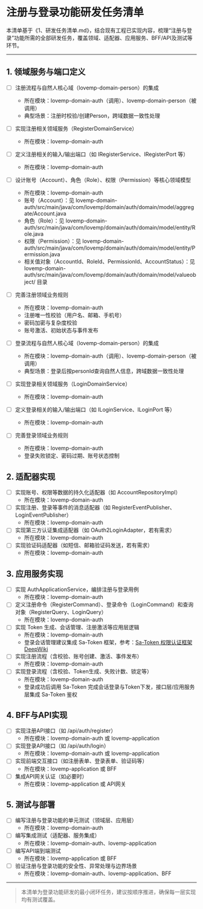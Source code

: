 # 注册与登录功能研发任务清单

本清单基于《1、研发任务清单.md》，结合现有工程已实现内容，梳理“注册与登录”功能所需的全部研发任务，覆盖领域、适配器、应用服务、BFF/API及测试等环节。

---

## 1. 领域服务与端口定义
- [ ] 注册流程与自然人核心域（lovemp-domain-person）的集成
  - 所在模块：lovemp-domain-auth（调用）、lovemp-domain-person（被调用）
  - 典型场景：注册时校验/创建Person，跨域数据一致性处理
- [ ] 实现注册相关领域服务（RegisterDomainService）
  - 所在模块：lovemp-domain-auth
- [ ] 定义注册相关的输入/输出端口（如 IRegisterService、IRegisterPort 等）
  - 所在模块：lovemp-domain-auth
- [ ] 设计账号（Account）、角色（Role）、权限（Permission）等核心领域模型
  - 所在模块：lovemp-domain-auth
  - 账号（Account）：见 lovemp-domain-auth/src/main/java/com/lovemp/domain/auth/domain/model/aggregate/Account.java
  - 角色（Role）：见 lovemp-domain-auth/src/main/java/com/lovemp/domain/auth/domain/model/entity/Role.java
  - 权限（Permission）：见 lovemp-domain-auth/src/main/java/com/lovemp/domain/auth/domain/model/entity/Permission.java
  - 相关值对象（AccountId、RoleId、PermissionId、AccountStatus）：见 lovemp-domain-auth/src/main/java/com/lovemp/domain/auth/domain/model/valueobject/ 目录
- [ ] 完善注册领域业务规则
  - 所在模块：lovemp-domain-auth
  - 注册唯一性校验（用户名、邮箱、手机号）
  - 密码加密与复杂度校验
  - 账号激活、初始状态与事件发布

- [ ] 登录流程与自然人核心域（lovemp-domain-person）的集成
  - 所在模块：lovemp-domain-auth（调用）、lovemp-domain-person（被调用）
  - 典型场景：登录后按personId查询自然人信息，跨域数据一致性处理
- [ ] 实现登录相关领域服务（LoginDomainService）
  - 所在模块：lovemp-domain-auth
- [ ] 定义登录相关的输入/输出端口（如 ILoginService、ILoginPort 等）
  - 所在模块：lovemp-domain-auth
- [ ] 完善登录领域业务规则
  - 所在模块：lovemp-domain-auth
  - 登录失败锁定、密码过期、账号状态控制

## 2. 适配器实现
- [ ] 实现账号、权限等数据的持久化适配器（如 AccountRepositoryImpl）
  - 所在模块：lovemp-domain-auth
- [ ] 实现注册、登录等事件的消息适配器（如 RegisterEventPublisher、LoginEventPublisher）
  - 所在模块：lovemp-domain-auth
- [ ] 实现第三方认证集成适配器（如 OAuth2LoginAdapter，若有需求）
  - 所在模块：lovemp-domain-auth
- [ ] 实现验证码适配器（如短信、邮箱验证码发送，若有需求）
  - 所在模块：lovemp-domain-auth

## 3. 应用服务实现
- [ ] 实现 AuthApplicationService，编排注册与登录用例
  - 所在模块：lovemp-domain-auth
- [ ] 定义注册命令（RegisterCommand）、登录命令（LoginCommand）和查询对象（RegisterQuery、LoginQuery）
  - 所在模块：lovemp-domain-auth
- [ ] 实现 Token 生成、会话管理、注册激活等应用层逻辑
  - 所在模块：lovemp-domain-auth
  - 登录会话管理建议集成 Sa-Token 框架，参考：[Sa-Token 权限认证框架 DeepWiki](https://deepwiki.com/dromara/Sa-Token)
- [ ] 实现注册流程（含校验、账号创建、激活、事件发布）
  - 所在模块：lovemp-domain-auth
- [ ] 实现登录流程（含校验、Token生成、失败计数、锁定等）
  - 所在模块：lovemp-domain-auth
  - 登录成功后调用 Sa-Token 完成会话登录与Token下发，接口层/应用服务层集成 Sa-Token 鉴权

## 4. BFF与API实现
- [ ] 实现注册API接口（如 /api/auth/register）
  - 所在模块：lovemp-domain-auth 或 lovemp-application
- [ ] 实现登录API接口（如 /api/auth/login）
  - 所在模块：lovemp-domain-auth 或 lovemp-application
- [ ] 实现前端交互接口（如注册表单、登录表单、验证码等）
  - 所在模块：lovemp-application 或 BFF
- [ ] 集成API网关认证（如必要时）
  - 所在模块：lovemp-application 或 API网关

## 5. 测试与部署
- [ ] 编写注册与登录功能的单元测试（领域层、应用层）
  - 所在模块：lovemp-domain-auth
- [ ] 编写集成测试（适配器、服务集成）
  - 所在模块：lovemp-domain-auth、lovemp-application
- [ ] 编写API端到端测试
  - 所在模块：lovemp-application 或 BFF
- [ ] 验证注册与登录功能的安全性、异常处理与边界场景
  - 所在模块：lovemp-domain-auth、lovemp-application、BFF

---

> 本清单为登录功能研发的最小闭环任务，建议按顺序推进，确保每一层实现均有测试覆盖。